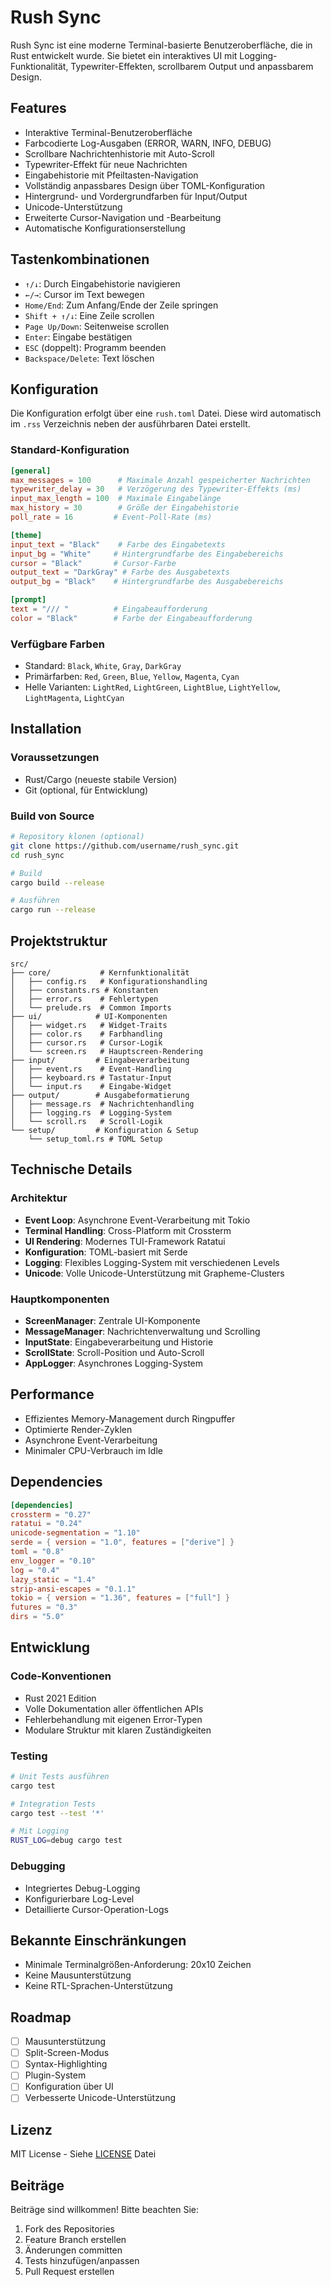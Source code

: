 # Rush Sync

Rush Sync ist eine moderne Terminal-basierte Benutzeroberfläche, die in Rust entwickelt wurde. Sie bietet ein interaktives UI mit Logging-Funktionalität, Typewriter-Effekten, scrollbarem Output und anpassbarem Design.

## Features

- Interaktive Terminal-Benutzeroberfläche
- Farbcodierte Log-Ausgaben (ERROR, WARN, INFO, DEBUG)
- Scrollbare Nachrichtenhistorie mit Auto-Scroll
- Typewriter-Effekt für neue Nachrichten
- Eingabehistorie mit Pfeiltasten-Navigation
- Vollständig anpassbares Design über TOML-Konfiguration
- Hintergrund- und Vordergrundfarben für Input/Output
- Unicode-Unterstützung
- Erweiterte Cursor-Navigation und -Bearbeitung
- Automatische Konfigurationserstellung

## Tastenkombinationen

- `↑/↓`: Durch Eingabehistorie navigieren
- `←/→`: Cursor im Text bewegen
- `Home/End`: Zum Anfang/Ende der Zeile springen
- `Shift + ↑/↓`: Eine Zeile scrollen
- `Page Up/Down`: Seitenweise scrollen
- `Enter`: Eingabe bestätigen
- `ESC` (doppelt): Programm beenden
- `Backspace/Delete`: Text löschen

## Konfiguration

Die Konfiguration erfolgt über eine `rush.toml` Datei. Diese wird automatisch im `.rss` Verzeichnis neben der ausführbaren Datei erstellt.

### Standard-Konfiguration

```toml
[general]
max_messages = 100      # Maximale Anzahl gespeicherter Nachrichten
typewriter_delay = 30   # Verzögerung des Typewriter-Effekts (ms)
input_max_length = 100  # Maximale Eingabelänge
max_history = 30        # Größe der Eingabehistorie
poll_rate = 16         # Event-Poll-Rate (ms)

[theme]
input_text = "Black"    # Farbe des Eingabetexts
input_bg = "White"     # Hintergrundfarbe des Eingabebereichs
cursor = "Black"       # Cursor-Farbe
output_text = "DarkGray" # Farbe des Ausgabetexts
output_bg = "Black"    # Hintergrundfarbe des Ausgabebereichs

[prompt]
text = "/// "          # Eingabeaufforderung
color = "Black"        # Farbe der Eingabeaufforderung
```

### Verfügbare Farben

- Standard: `Black`, `White`, `Gray`, `DarkGray`
- Primärfarben: `Red`, `Green`, `Blue`, `Yellow`, `Magenta`, `Cyan`
- Helle Varianten: `LightRed`, `LightGreen`, `LightBlue`, `LightYellow`, `LightMagenta`, `LightCyan`

## Installation

### Voraussetzungen

- Rust/Cargo (neueste stabile Version)
- Git (optional, für Entwicklung)

### Build von Source

```bash
# Repository klonen (optional)
git clone https://github.com/username/rush_sync.git
cd rush_sync

# Build
cargo build --release

# Ausführen
cargo run --release
```

## Projektstruktur

```
src/
├── core/           # Kernfunktionalität
│   ├── config.rs   # Konfigurationshandling
│   ├── constants.rs # Konstanten
│   ├── error.rs    # Fehlertypen
│   └── prelude.rs  # Common Imports
├── ui/            # UI-Komponenten
│   ├── widget.rs   # Widget-Traits
│   ├── color.rs    # Farbhandling
│   ├── cursor.rs   # Cursor-Logik
│   └── screen.rs   # Hauptscreen-Rendering
├── input/         # Eingabeverarbeitung
│   ├── event.rs    # Event-Handling
│   ├── keyboard.rs # Tastatur-Input
│   └── input.rs    # Eingabe-Widget
├── output/        # Ausgabeformatierung
│   ├── message.rs  # Nachrichtenhandling
│   ├── logging.rs  # Logging-System
│   └── scroll.rs   # Scroll-Logik
└── setup/         # Konfiguration & Setup
    └── setup_toml.rs # TOML Setup
```

## Technische Details

### Architektur

- **Event Loop**: Asynchrone Event-Verarbeitung mit Tokio
- **Terminal Handling**: Cross-Platform mit Crossterm
- **UI Rendering**: Modernes TUI-Framework Ratatui
- **Konfiguration**: TOML-basiert mit Serde
- **Logging**: Flexibles Logging-System mit verschiedenen Levels
- **Unicode**: Volle Unicode-Unterstützung mit Grapheme-Clusters

### Hauptkomponenten

- **ScreenManager**: Zentrale UI-Komponente
- **MessageManager**: Nachrichtenverwaltung und Scrolling
- **InputState**: Eingabeverarbeitung und Historie
- **ScrollState**: Scroll-Position und Auto-Scroll
- **AppLogger**: Asynchrones Logging-System

## Performance

- Effizientes Memory-Management durch Ringpuffer
- Optimierte Render-Zyklen
- Asynchrone Event-Verarbeitung
- Minimaler CPU-Verbrauch im Idle

## Dependencies

```toml
[dependencies]
crossterm = "0.27"
ratatui = "0.24"
unicode-segmentation = "1.10"
serde = { version = "1.0", features = ["derive"] }
toml = "0.8"
env_logger = "0.10"
log = "0.4"
lazy_static = "1.4"
strip-ansi-escapes = "0.1.1"
tokio = { version = "1.36", features = ["full"] }
futures = "0.3"
dirs = "5.0"
```

## Entwicklung

### Code-Konventionen

- Rust 2021 Edition
- Volle Dokumentation aller öffentlichen APIs
- Fehlerbehandlung mit eigenen Error-Typen
- Modulare Struktur mit klaren Zuständigkeiten

### Testing

```bash
# Unit Tests ausführen
cargo test

# Integration Tests
cargo test --test '*'

# Mit Logging
RUST_LOG=debug cargo test
```

### Debugging

- Integriertes Debug-Logging
- Konfigurierbare Log-Level
- Detaillierte Cursor-Operation-Logs

## Bekannte Einschränkungen

- Minimale Terminalgrößen-Anforderung: 20x10 Zeichen
- Keine Mausunterstützung
- Keine RTL-Sprachen-Unterstützung

## Roadmap

- [ ] Mausunterstützung
- [ ] Split-Screen-Modus
- [ ] Syntax-Highlighting
- [ ] Plugin-System
- [ ] Konfiguration über UI
- [ ] Verbesserte Unicode-Unterstützung

## Lizenz

MIT License - Siehe [LICENSE](LICENSE) Datei

## Beiträge

Beiträge sind willkommen! Bitte beachten Sie:

1. Fork des Repositories
2. Feature Branch erstellen
3. Änderungen committen
4. Tests hinzufügen/anpassen
5. Pull Request erstellen

